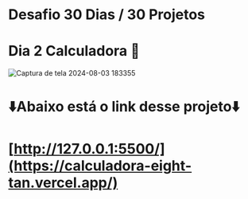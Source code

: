 # Desafio 30 Dias / 30 Projetos

# Dia 2 Calculadora 🔢

![Captura de tela 2024-08-03 183355](https://github.com/user-attachments/assets/0b803ebf-e8e9-4eaa-9b67-ca59cd169d47)

# ⬇️Abaixo está o link desse projeto⬇️
# [http://127.0.0.1:5500/](https://calculadora-eight-tan.vercel.app/)
